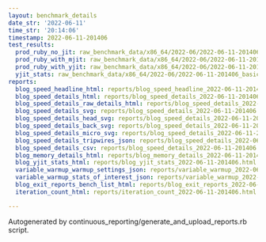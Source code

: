 ```yaml
---
layout: benchmark_details
date_str: '2022-06-11'
time_str: '20:14:06'
timestamp: 2022-06-11-201406
test_results:
  prod_ruby_no_jit: raw_benchmark_data/x86_64/2022-06/2022-06-11-201406_basic_benchmark_prod_ruby_no_jit.json
  prod_ruby_with_mjit: raw_benchmark_data/x86_64/2022-06/2022-06-11-201406_basic_benchmark_prod_ruby_with_mjit.json
  prod_ruby_with_yjit: raw_benchmark_data/x86_64/2022-06/2022-06-11-201406_basic_benchmark_prod_ruby_with_yjit.json
  yjit_stats: raw_benchmark_data/x86_64/2022-06/2022-06-11-201406_basic_benchmark_yjit_stats.json
reports:
  blog_speed_headline_html: reports/blog_speed_headline_2022-06-11-201406.html
  blog_speed_details_html: reports/blog_speed_details_2022-06-11-201406.html
  blog_speed_details_raw_details_html: reports/blog_speed_details_2022-06-11-201406.raw_details.html
  blog_speed_details_svg: reports/blog_speed_details_2022-06-11-201406.svg
  blog_speed_details_head_svg: reports/blog_speed_details_2022-06-11-201406.head.svg
  blog_speed_details_back_svg: reports/blog_speed_details_2022-06-11-201406.back.svg
  blog_speed_details_micro_svg: reports/blog_speed_details_2022-06-11-201406.micro.svg
  blog_speed_details_tripwires_json: reports/blog_speed_details_2022-06-11-201406.tripwires.json
  blog_speed_details_csv: reports/blog_speed_details_2022-06-11-201406.csv
  blog_memory_details_html: reports/blog_memory_details_2022-06-11-201406.html
  blog_yjit_stats_html: reports/blog_yjit_stats_2022-06-11-201406.html
  variable_warmup_warmup_settings_json: reports/variable_warmup_2022-06-11-201406.warmup_settings.json
  variable_warmup_stats_of_interest_json: reports/variable_warmup_2022-06-11-201406.stats_of_interest.json
  blog_exit_reports_bench_list_html: reports/blog_exit_reports_2022-06-11-201406.bench_list.html
  iteration_count_html: reports/iteration_count_2022-06-11-201406.html

---
```

Autogenerated by continuous_reporting/generate_and_upload_reports.rb script.
